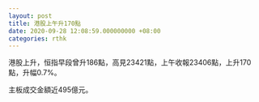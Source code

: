 ```yaml
---
layout: post
title: 港股上午升170點
date: 2020-09-28 12:08:59.000000000 +08:00
categories: rthk
---
```


港股上升，恒指早段曾升186點，高見23421點，上午收報23406點，上升170點，升幅0.7%。

主板成交金額近495億元。
